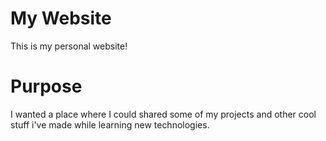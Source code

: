 # My Website

This is my personal website!

# Purpose

I wanted a place where I could shared some of my projects and other cool stuff i've made while learning new technologies.

